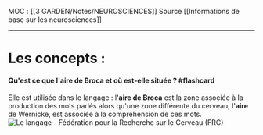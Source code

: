 MOC : [[3 GARDEN/Notes/NEUROSCIENCES]]
Source [[Informations de base sur les neurosciences]]
***


# Les concepts :

#### Qu'est ce que l'aire de Broca et où est-elle située ? #flashcard 
Elle est utilisée dans le langage : l'**aire de Broca** est la zone associée à la production des mots parlés alors qu'une zone différente du cerveau, l'**aire** de Wernicke, est associée à la compréhension de ces mots. 
![Le langage - Fédération pour la Recherche sur le Cerveau (FRC)](https://www.frcneurodon.org/wp-content/uploads/2015/11/langage.jpg)
<!--ID: 1610188944630-->
